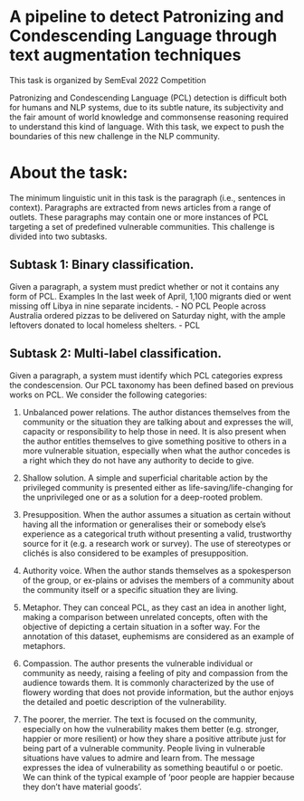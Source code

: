 # A pipeline to detect Patronizing and Condescending Language through text augmentation techniques

This task is organized by SemEval 2022 Competition 

Patronizing and Condescending Language  (PCL) detection is difficult both for humans and NLP systems, due to its subtle nature, its subjectivity and the fair amount of world knowledge and commonsense reasoning required to understand this kind of language. With this task, we expect to push the boundaries of this new challenge in the NLP community.

# About the task:
The minimum linguistic unit in this task is the paragraph (i.e., sentences in context). Paragraphs are extracted from news articles from a range of outlets. These paragraphs may contain one or more instances of PCL targeting a set of predefined vulnerable communities. This challenge is divided into two subtasks.

## Subtask 1: Binary classification.
Given a paragraph, a system must predict whether or not it contains any form of PCL.
Examples
In the last week of April, 1,100 migrants died or went missing off Libya in nine separate incidents. - NO PCL
People across Australia ordered pizzas to be delivered on Saturday night, with the ample leftovers donated to local homeless shelters. - PCL



## Subtask 2: Multi-label classification.
Given a paragraph, a system must identify which PCL categories express the condescension. Our PCL taxonomy has been defined based on previous works on PCL. We consider the following categories:


1. Unbalanced power relations. The author distances themselves from the community or the situation they are talking about and expresses the will, capacity or responsibility to help those in need. It is also present when the author entitles themselves to give something positive to others in a more vulnerable situation, especially when what the author concedes is a right which they do not have any authority to decide to give. 


2. Shallow solution. A simple and superficial charitable action by the privileged community is presented either as life-saving/life-changing for the unprivileged one or as a solution for a deep-rooted problem.


3. Presupposition. When the author assumes a situation as certain without having all the information or generalises their or somebody else’s experience as a categorical truth without presenting a valid, trustworthy source for it (e.g. a research work or survey). The use of stereotypes or clichés is also considered to be examples of presupposition.


4. Authority voice. When the author stands themselves as a spokesperson of the group, or ex-plains or advises the members of a community about the community itself or a specific situation they are living.


5. Metaphor. They can conceal PCL, as they cast an idea in another light, making a comparison between unrelated concepts, often with the objective of depicting a certain situation in a softer way. For the annotation of this dataset, euphemisms are considered as an example of metaphors.


6. Compassion. The author presents the vulnerable individual or community as needy, raising a feeling of pity and compassion from the audience towards them. It is commonly characterized by the use of flowery wording that does not provide information, but the author enjoys the detailed and poetic description of the vulnerability.


7. The poorer, the merrier. The text is focused on the community, especially on how the vulnerability makes them better (e.g. stronger, happier or more resilient) or how they share a positive attribute just for being part of a vulnerable community. People living in vulnerable situations have values to admire and learn from. The message expresses the idea of vulnerability as something beautiful o or poetic. We can think of the typical example of ‘poor people are happier because they don’t have material goods’. 
